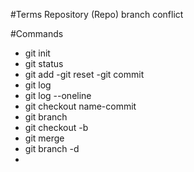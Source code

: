 #Terms
Repository (Repo)
branch
conflict


#Commands
- git init
- git status
- git add
-git reset
-git commit
- git log
- git log --oneline
- git checkout name-commit
- git branch
- git checkout -b <branch name>
- git merge <branch name>
- git branch -d <branch name>
- 